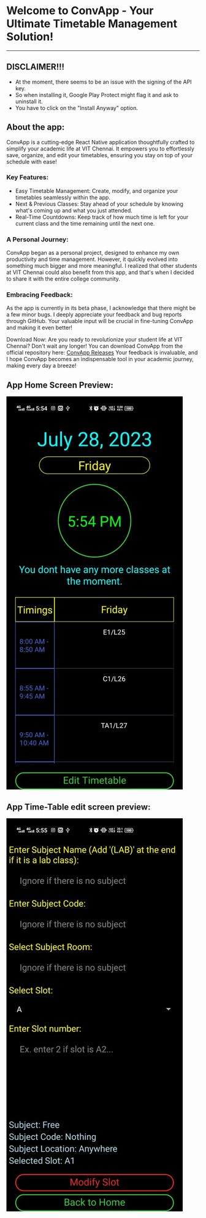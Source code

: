 # Welcome to ConvApp - Your Ultimate Timetable Management Solution!

---

## DISCLAIMER!!!
* At the moment, there seems to be an issue with the signing of the API key. 
* So when installing it, Google Play Protect might flag it and ask to uninstall it. 
* You have to click on the "Install Anyway" option.

## About the app:
ConvApp is a cutting-edge React Native application thoughtfully crafted to simplify your academic life at VIT Chennai. It empowers you to effortlessly save, organize, and edit your timetables, ensuring you stay on top of your schedule with ease!

### Key Features:
* Easy Timetable Management: Create, modify, and organize your timetables seamlessly within the app.
* Next & Previous Classes: Stay ahead of your schedule by knowing what's coming up and what you just attended.
* Real-Time Countdowns: Keep track of how much time is left for your current class and the time remaining until the next one.

### A Personal Journey:
ConvApp began as a personal project, designed to enhance my own productivity and time management. However, it quickly evolved into something much bigger and more meaningful. I realized that other students at VIT Chennai could also benefit from this app, and that's when I decided to share it with the entire college community.

### Embracing Feedback:
As the app is currently in its beta phase, I acknowledge that there might be a few minor bugs. I deeply appreciate your feedback and bug reports through GitHub. Your valuable input will be crucial in fine-tuning ConvApp and making it even better!

Download Now:
Are you ready to revolutionize your student life at VIT Chennai? Don't wait any longer! You can download ConvApp from the official repository here: [ConvApp Releases](https://github.com/saviosajanm/ConvApp/releases)
Your feedback is invaluable, and I hope ConvApp becomes an indispensable tool in your academic journey, making every day a breeze!

## App Home Screen Preview:
![App Screenshot](https://github.com/saviosajanm/ConvApp/blob/main/screenshots/v0_4_home.jpeg)

## App Time-Table edit screen preview:
![App Screenshot](https://github.com/saviosajanm/ConvApp/blob/main/screenshots/v0_4_edit.jpeg)
